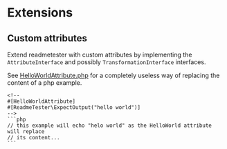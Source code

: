 # Extensions

## Custom attributes

Extend readmetester with custom attributes by implementing the
`AttributeInterface` and possibly `TransformationInterface` interfaces.

See [HelloWorldAttribute.php](HelloWorldAttribute.php) for a completely useless way of replacing
the content of a  php example.


    <!--
    #[HelloWorldAttribute]
    #[ReadmeTester\ExpectOutput("hello world")]
    -->
    ```php
    // this example will echo "helo world" as the HelloWorld attribute will replace
    // its content...
    ```
